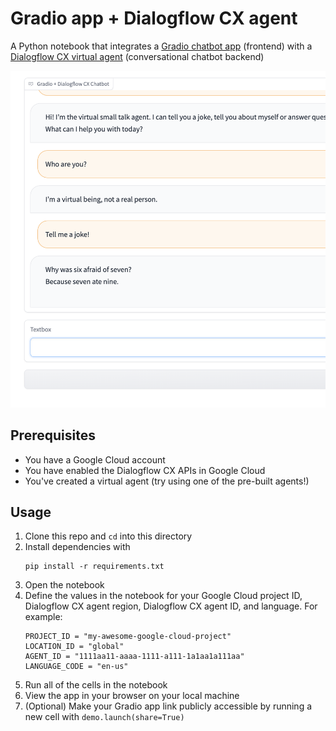 # Gradio app + Dialogflow CX agent

A Python notebook that integrates a
[Gradio chatbot app](https://gradio.app/docs/#chatbot) (frontend) with a
[Dialogflow CX virtual agent](https://cloud.google.com/dialogflow/cx/docs)
(conversational chatbot backend)

![Screenshot of a Gradio app integrated with Dialogflow CX](/images/chatbot.png)

## Prerequisites

- You have a Google Cloud account
- You have enabled the Dialogflow CX APIs in Google Cloud
- You've created a virtual agent (try using one of the pre-built agents!)

## Usage

1. Clone this repo and `cd` into this directory
2. Install dependencies with
   ```
   pip install -r requirements.txt
   ```
3. Open the notebook
4. Define the values in the notebook for your Google Cloud project ID,
   Dialogflow CX agent region, Dialogflow CX agent ID, and language. For
   example:
   ```
   PROJECT_ID = "my-awesome-google-cloud-project"
   LOCATION_ID = "global"
   AGENT_ID = "1111aa11-aaaa-1111-a111-1a1aa1a111aa"
   LANGUAGE_CODE = "en-us"
   ```
5. Run all of the cells in the notebook
6. View the app in your browser on your local machine
7. (Optional) Make your Gradio app link publicly accessible by running a new
   cell with `demo.launch(share=True)`
